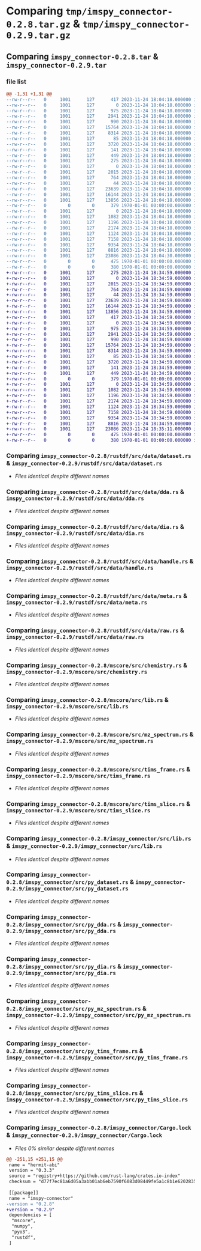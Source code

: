 # Comparing `tmp/imspy_connector-0.2.8.tar.gz` & `tmp/imspy_connector-0.2.9.tar.gz`

## Comparing `imspy_connector-0.2.8.tar` & `imspy_connector-0.2.9.tar`

### file list

```diff
@@ -1,31 +1,31 @@
--rw-r--r--   0     1001      127      417 2023-11-24 18:04:18.000000 imspy_connector-0.2.8/rustdf/Cargo.toml
--rw-r--r--   0     1001      127        0 2023-11-24 18:04:18.000000 imspy_connector-0.2.8/rustdf/README.md
--rw-r--r--   0     1001      127      975 2023-11-24 18:04:18.000000 imspy_connector-0.2.8/rustdf/src/data/dataset.rs
--rw-r--r--   0     1001      127     2941 2023-11-24 18:04:18.000000 imspy_connector-0.2.8/rustdf/src/data/dda.rs
--rw-r--r--   0     1001      127      990 2023-11-24 18:04:18.000000 imspy_connector-0.2.8/rustdf/src/data/dia.rs
--rw-r--r--   0     1001      127    15764 2023-11-24 18:04:18.000000 imspy_connector-0.2.8/rustdf/src/data/handle.rs
--rw-r--r--   0     1001      127     8314 2023-11-24 18:04:18.000000 imspy_connector-0.2.8/rustdf/src/data/meta.rs
--rw-r--r--   0     1001      127       85 2023-11-24 18:04:18.000000 imspy_connector-0.2.8/rustdf/src/data/mod.rs
--rw-r--r--   0     1001      127     3720 2023-11-24 18:04:18.000000 imspy_connector-0.2.8/rustdf/src/data/raw.rs
--rw-r--r--   0     1001      127      141 2023-11-24 18:04:18.000000 imspy_connector-0.2.8/rustdf/src/lib.rs
--rw-r--r--   0     1001      127      449 2023-11-24 18:04:18.000000 imspy_connector-0.2.8/rustdf/src/main.rs
--rw-r--r--   0     1001      127      275 2023-11-24 18:04:18.000000 imspy_connector-0.2.8/mscore/Cargo.toml
--rw-r--r--   0     1001      127        0 2023-11-24 18:04:18.000000 imspy_connector-0.2.8/mscore/README.md
--rw-r--r--   0     1001      127     2015 2023-11-24 18:04:18.000000 imspy_connector-0.2.8/mscore/src/chemistry.rs
--rw-r--r--   0     1001      127      764 2023-11-24 18:04:18.000000 imspy_connector-0.2.8/mscore/src/lib.rs
--rw-r--r--   0     1001      127       44 2023-11-24 18:04:18.000000 imspy_connector-0.2.8/mscore/src/main.rs
--rw-r--r--   0     1001      127    23639 2023-11-24 18:04:18.000000 imspy_connector-0.2.8/mscore/src/mz_spectrum.rs
--rw-r--r--   0     1001      127    16144 2023-11-24 18:04:18.000000 imspy_connector-0.2.8/mscore/src/tims_frame.rs
--rw-r--r--   0     1001      127    13856 2023-11-24 18:04:18.000000 imspy_connector-0.2.8/mscore/src/tims_slice.rs
--rw-r--r--   0        0        0      379 1970-01-01 00:00:00.000000 imspy_connector-0.2.8/imspy_connector/Cargo.toml
--rw-r--r--   0     1001      127        0 2023-11-24 18:04:18.000000 imspy_connector-0.2.8/imspy_connector/README.md
--rw-r--r--   0     1001      127     1082 2023-11-24 18:04:18.000000 imspy_connector-0.2.8/imspy_connector/src/lib.rs
--rw-r--r--   0     1001      127     1196 2023-11-24 18:04:18.000000 imspy_connector-0.2.8/imspy_connector/src/py_dataset.rs
--rw-r--r--   0     1001      127     2174 2023-11-24 18:04:18.000000 imspy_connector-0.2.8/imspy_connector/src/py_dda.rs
--rw-r--r--   0     1001      127     1124 2023-11-24 18:04:18.000000 imspy_connector-0.2.8/imspy_connector/src/py_dia.rs
--rw-r--r--   0     1001      127     7158 2023-11-24 18:04:18.000000 imspy_connector-0.2.8/imspy_connector/src/py_mz_spectrum.rs
--rw-r--r--   0     1001      127     9354 2023-11-24 18:04:18.000000 imspy_connector-0.2.8/imspy_connector/src/py_tims_frame.rs
--rw-r--r--   0     1001      127     8816 2023-11-24 18:04:18.000000 imspy_connector-0.2.8/imspy_connector/src/py_tims_slice.rs
--rw-r--r--   0     1001      127    23086 2023-11-24 18:04:30.000000 imspy_connector-0.2.8/imspy_connector/Cargo.lock
--rw-r--r--   0        0        0      475 1970-01-01 00:00:00.000000 imspy_connector-0.2.8/pyproject.toml
--rw-r--r--   0        0        0      380 1970-01-01 00:00:00.000000 imspy_connector-0.2.8/PKG-INFO
+-rw-r--r--   0     1001      127      275 2023-11-24 18:34:59.000000 imspy_connector-0.2.9/mscore/Cargo.toml
+-rw-r--r--   0     1001      127        0 2023-11-24 18:34:59.000000 imspy_connector-0.2.9/mscore/README.md
+-rw-r--r--   0     1001      127     2015 2023-11-24 18:34:59.000000 imspy_connector-0.2.9/mscore/src/chemistry.rs
+-rw-r--r--   0     1001      127      764 2023-11-24 18:34:59.000000 imspy_connector-0.2.9/mscore/src/lib.rs
+-rw-r--r--   0     1001      127       44 2023-11-24 18:34:59.000000 imspy_connector-0.2.9/mscore/src/main.rs
+-rw-r--r--   0     1001      127    23639 2023-11-24 18:34:59.000000 imspy_connector-0.2.9/mscore/src/mz_spectrum.rs
+-rw-r--r--   0     1001      127    16144 2023-11-24 18:34:59.000000 imspy_connector-0.2.9/mscore/src/tims_frame.rs
+-rw-r--r--   0     1001      127    13856 2023-11-24 18:34:59.000000 imspy_connector-0.2.9/mscore/src/tims_slice.rs
+-rw-r--r--   0     1001      127      417 2023-11-24 18:34:59.000000 imspy_connector-0.2.9/rustdf/Cargo.toml
+-rw-r--r--   0     1001      127        0 2023-11-24 18:34:59.000000 imspy_connector-0.2.9/rustdf/README.md
+-rw-r--r--   0     1001      127      975 2023-11-24 18:34:59.000000 imspy_connector-0.2.9/rustdf/src/data/dataset.rs
+-rw-r--r--   0     1001      127     2941 2023-11-24 18:34:59.000000 imspy_connector-0.2.9/rustdf/src/data/dda.rs
+-rw-r--r--   0     1001      127      990 2023-11-24 18:34:59.000000 imspy_connector-0.2.9/rustdf/src/data/dia.rs
+-rw-r--r--   0     1001      127    15764 2023-11-24 18:34:59.000000 imspy_connector-0.2.9/rustdf/src/data/handle.rs
+-rw-r--r--   0     1001      127     8314 2023-11-24 18:34:59.000000 imspy_connector-0.2.9/rustdf/src/data/meta.rs
+-rw-r--r--   0     1001      127       85 2023-11-24 18:34:59.000000 imspy_connector-0.2.9/rustdf/src/data/mod.rs
+-rw-r--r--   0     1001      127     3720 2023-11-24 18:34:59.000000 imspy_connector-0.2.9/rustdf/src/data/raw.rs
+-rw-r--r--   0     1001      127      141 2023-11-24 18:34:59.000000 imspy_connector-0.2.9/rustdf/src/lib.rs
+-rw-r--r--   0     1001      127      449 2023-11-24 18:34:59.000000 imspy_connector-0.2.9/rustdf/src/main.rs
+-rw-r--r--   0        0        0      379 1970-01-01 00:00:00.000000 imspy_connector-0.2.9/imspy_connector/Cargo.toml
+-rw-r--r--   0     1001      127        0 2023-11-24 18:34:59.000000 imspy_connector-0.2.9/imspy_connector/README.md
+-rw-r--r--   0     1001      127     1082 2023-11-24 18:34:59.000000 imspy_connector-0.2.9/imspy_connector/src/lib.rs
+-rw-r--r--   0     1001      127     1196 2023-11-24 18:34:59.000000 imspy_connector-0.2.9/imspy_connector/src/py_dataset.rs
+-rw-r--r--   0     1001      127     2174 2023-11-24 18:34:59.000000 imspy_connector-0.2.9/imspy_connector/src/py_dda.rs
+-rw-r--r--   0     1001      127     1124 2023-11-24 18:34:59.000000 imspy_connector-0.2.9/imspy_connector/src/py_dia.rs
+-rw-r--r--   0     1001      127     7158 2023-11-24 18:34:59.000000 imspy_connector-0.2.9/imspy_connector/src/py_mz_spectrum.rs
+-rw-r--r--   0     1001      127     9354 2023-11-24 18:34:59.000000 imspy_connector-0.2.9/imspy_connector/src/py_tims_frame.rs
+-rw-r--r--   0     1001      127     8816 2023-11-24 18:34:59.000000 imspy_connector-0.2.9/imspy_connector/src/py_tims_slice.rs
+-rw-r--r--   0     1001      127    23086 2023-11-24 18:35:11.000000 imspy_connector-0.2.9/imspy_connector/Cargo.lock
+-rw-r--r--   0        0        0      475 1970-01-01 00:00:00.000000 imspy_connector-0.2.9/pyproject.toml
+-rw-r--r--   0        0        0      380 1970-01-01 00:00:00.000000 imspy_connector-0.2.9/PKG-INFO
```

### Comparing `imspy_connector-0.2.8/rustdf/src/data/dataset.rs` & `imspy_connector-0.2.9/rustdf/src/data/dataset.rs`

 * *Files identical despite different names*

### Comparing `imspy_connector-0.2.8/rustdf/src/data/dda.rs` & `imspy_connector-0.2.9/rustdf/src/data/dda.rs`

 * *Files identical despite different names*

### Comparing `imspy_connector-0.2.8/rustdf/src/data/dia.rs` & `imspy_connector-0.2.9/rustdf/src/data/dia.rs`

 * *Files identical despite different names*

### Comparing `imspy_connector-0.2.8/rustdf/src/data/handle.rs` & `imspy_connector-0.2.9/rustdf/src/data/handle.rs`

 * *Files identical despite different names*

### Comparing `imspy_connector-0.2.8/rustdf/src/data/meta.rs` & `imspy_connector-0.2.9/rustdf/src/data/meta.rs`

 * *Files identical despite different names*

### Comparing `imspy_connector-0.2.8/rustdf/src/data/raw.rs` & `imspy_connector-0.2.9/rustdf/src/data/raw.rs`

 * *Files identical despite different names*

### Comparing `imspy_connector-0.2.8/mscore/src/chemistry.rs` & `imspy_connector-0.2.9/mscore/src/chemistry.rs`

 * *Files identical despite different names*

### Comparing `imspy_connector-0.2.8/mscore/src/lib.rs` & `imspy_connector-0.2.9/mscore/src/lib.rs`

 * *Files identical despite different names*

### Comparing `imspy_connector-0.2.8/mscore/src/mz_spectrum.rs` & `imspy_connector-0.2.9/mscore/src/mz_spectrum.rs`

 * *Files identical despite different names*

### Comparing `imspy_connector-0.2.8/mscore/src/tims_frame.rs` & `imspy_connector-0.2.9/mscore/src/tims_frame.rs`

 * *Files identical despite different names*

### Comparing `imspy_connector-0.2.8/mscore/src/tims_slice.rs` & `imspy_connector-0.2.9/mscore/src/tims_slice.rs`

 * *Files identical despite different names*

### Comparing `imspy_connector-0.2.8/imspy_connector/src/lib.rs` & `imspy_connector-0.2.9/imspy_connector/src/lib.rs`

 * *Files identical despite different names*

### Comparing `imspy_connector-0.2.8/imspy_connector/src/py_dataset.rs` & `imspy_connector-0.2.9/imspy_connector/src/py_dataset.rs`

 * *Files identical despite different names*

### Comparing `imspy_connector-0.2.8/imspy_connector/src/py_dda.rs` & `imspy_connector-0.2.9/imspy_connector/src/py_dda.rs`

 * *Files identical despite different names*

### Comparing `imspy_connector-0.2.8/imspy_connector/src/py_dia.rs` & `imspy_connector-0.2.9/imspy_connector/src/py_dia.rs`

 * *Files identical despite different names*

### Comparing `imspy_connector-0.2.8/imspy_connector/src/py_mz_spectrum.rs` & `imspy_connector-0.2.9/imspy_connector/src/py_mz_spectrum.rs`

 * *Files identical despite different names*

### Comparing `imspy_connector-0.2.8/imspy_connector/src/py_tims_frame.rs` & `imspy_connector-0.2.9/imspy_connector/src/py_tims_frame.rs`

 * *Files identical despite different names*

### Comparing `imspy_connector-0.2.8/imspy_connector/src/py_tims_slice.rs` & `imspy_connector-0.2.9/imspy_connector/src/py_tims_slice.rs`

 * *Files identical despite different names*

### Comparing `imspy_connector-0.2.8/imspy_connector/Cargo.lock` & `imspy_connector-0.2.9/imspy_connector/Cargo.lock`

 * *Files 0% similar despite different names*

```diff
@@ -251,15 +251,15 @@
 name = "hermit-abi"
 version = "0.3.3"
 source = "registry+https://github.com/rust-lang/crates.io-index"
 checksum = "d77f7ec81a6d05a3abb01ab6eb7590f6083d08449fe5a1c8b1e620283546ccb7"
 
 [[package]]
 name = "imspy-connector"
-version = "0.2.8"
+version = "0.2.9"
 dependencies = [
  "mscore",
  "numpy",
  "pyo3",
  "rustdf",
 ]
```


